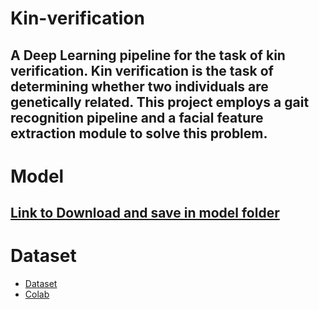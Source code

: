 # Kin-verification
A Deep Learning pipeline for the task of kin verification.
Kin verification is the task of determining whether two individuals are genetically related. This project employs a gait recognition pipeline and a facial feature extraction module to solve this problem.
 ---
 # Model 
[Link to Download and save in model folder](https://drive.google.com/file/d/1bNoZkuI0TCqf_DV613SOAng3p6Y0Si6a/view?usp=sharing)
---
# Dataset
- [Dataset](https://drive.google.com/drive/folders/1LbI-SzYGmDEo4qw0SdjMjBmpKJm-fHXR?usp=sharing)
- [Colab](https://colab.research.google.com/drive/1xuXepHBTx1ieFQyopwyq3Dv42FsDjg41?usp=sharing)
 
